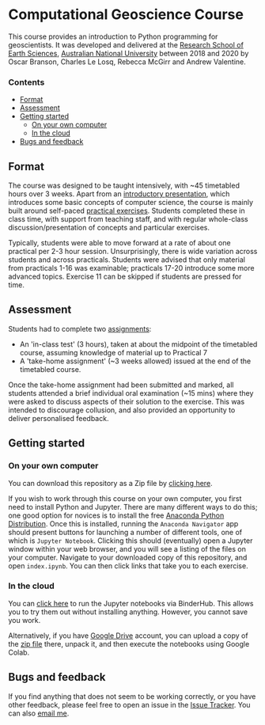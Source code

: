 # Computational Geoscience Course

This course provides an introduction to Python programming for geoscientists. It was developed and delivered at the [Research School of Earth Sciences](https://earthsciences.anu.edu.au), [Australian National University](https://www.anu.edu.au) between 2018 and 2020 by Oscar Branson, Charles Le Losq, Rebecca McGirr and Andrew Valentine. 

### Contents
- [Format](#Format)
- [Assessment](#Asssessment)
- [Getting started](#getting-started)
   - [On your own computer](#on-your-own-computer)
   - [In the cloud](#in-the-cloud)
- [Bugs and feedback](#bugs-and-feedback)

## Format
The course was designed to be taught intensively, with ~45 timetabled hours over 3 weeks. Apart from an [introductory presentation](Slides/slides.pdf), which introduces some basic concepts of computer science, the course is mainly built around self-paced [practical exercises](Practicals/). Students completed these in class time, with support from teaching staff, and with regular whole-class discussion/presentation of concepts and particular exercises.

Typically, students were able to move forward at a rate of about one practical per 2-3 hour session. Unsurprisingly, there is wide variation across students and across practicals. Students were advised that only material from practicals 1-16 was examinable; practicals 17-20 introduce some more advanced topics. Exercise 11 can be skipped if students are pressed for time.

## Assessment
Students had to complete two [assignments](Assessment/):
- An 'in-class test' (3 hours), taken at about the midpoint of the timetabled course, assuming knowledge of material up to Practical 7
- A 'take-home assignment' (~3 weeks allowed) issued at the end of the timetabled course.

Once the take-home assignment had been submitted and marked, all students attended a brief individual oral examination (~15 mins) where they were asked to discuss aspects of their solution to the exercise. This was intended to discourage collusion, and also provided an opportunity to deliver personalised feedback.

## Getting started

### On your own computer
You can download this repository as a Zip file by [clicking here](https://github.com/valentineap/ComputationalGeoscienceCourse/zipball/master). 

If you wish to work through this course on your own computer, you first need to install Python and Jupyter. There are many different ways to do this; one good option for novices is to install the free [Anaconda Python Distribution](https://www.anaconda.com/products/distribution). Once this is installed, running the `Anaconda Navigator` app should present buttons for launching a number of different tools, one of which is `Jupyter Notebook`. Clicking this should (eventually) open a Jupyter window within your web browser, and you will see a listing of the files on your computer. Navigate to your downloaded copy of this repository, and open `index.ipynb`. You can then click links that take you to each exercise.

### In the cloud
You can [click here](https://mybinder.org/v2/gh/valentineap/ComputationalGeoscienceCourse/HEAD?labpath=index.ipynb) to run the Jupyter notebooks via BinderHub. This allows you to try them out without installing anything. However, you cannot save you work.

Alternatively, if you have [Google Drive](drive.google.com) account, you can upload a copy of the [zip file](https://github.com/valentineap/ComputationalGeoscienceCourse/zipball/master) there, unpack it, and then execute the notebooks using Google Colab.

## Bugs and feedback
If you find anything that does not seem to be working correctly, or you have other feedback, please feel free to open an issue in the [Issue Tracker](https://github.com/valentineap/ComputationalGeoscienceCourse/issues). You can also [email me](mailto:andrew.valentine@durham.ac.uk). 
